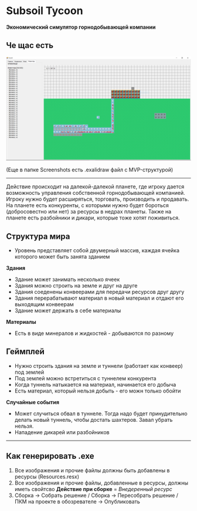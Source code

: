 # Subsoil Tycoon

**Экономический симулятор горнодобывающей компании**

## Че щас есть
![](/Screenshots/2.06.PNG?raw=true)

(Еще в папке Screenshots есть .exalidraw файл с MVP-структурой)

---

Действие происходит на далекой-далекой планете, где игроку дается возможность управления собственной горнодобывающей компанией.
Игроку нужно будет расширяться, торговать, производить и продавать. На планете есть конкуренты, с которыми нужно будет бороться (добросовестно или нет)
за ресурсы в недрах планеты. Также на планете есть разбойники и дикари, которые тоже хотят поживиться.

## Структура мира
- Уровень представляет собой двумерный массив, каждая ячейка которого может быть занята зданием

**Здания**
- Здание может занимать несколько ячеек
- Здания можно строить на земле и друг на друге
- Здания соеденены конвеерами для передачи ресурсов друг другу
- Здания перерабатывают материал в новый материал и отдают его выходящим конвеерам
- Здание может держать в себе материалы

**Материалы**
- Есть в виде минералов и жидкостей - добываются по разному

## Геймплей
- Нужно строить здания на земле и туннели (работает как конвеер) под землей
- Под землей можно встретиться с туннелем конкурента
- Когда туннель натыкается на материал, начинается его добыча
- Есть материал, который нельзя добыть - его можн только обойти

**Случайные события**
- Может случиться обвал в туннеле. Тогда надо будет принудительно делать новый туннель, чтобы достать шахтеров. Завал убрать нельзя.
- Нападение дикарей или разбойников

---

## Как генерировать .exe
1. Все изображения и прочие файлы должны быть добавлены в ресурсы (Resources.resx)
1. Все изображения и прочие файлы, добавленные в ресурсы, должны иметь свойтсво **Действие при сборке** = _Внедеренный ресурс_
1. Сборка -> Собрать решение / Сборка -> Пересобрать решение / ПКМ на проекте в обозревателе -> Опубликовать



